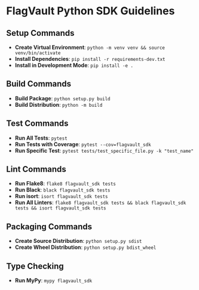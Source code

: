 # FlagVault Python SDK Guidelines

## Setup Commands
- **Create Virtual Environment**: `python -m venv venv && source venv/bin/activate`
- **Install Dependencies**: `pip install -r requirements-dev.txt`
- **Install in Development Mode**: `pip install -e .`

## Build Commands
- **Build Package**: `python setup.py build`
- **Build Distribution**: `python -m build`

## Test Commands
- **Run All Tests**: `pytest`
- **Run Tests with Coverage**: `pytest --cov=flagvault_sdk`
- **Run Specific Test**: `pytest tests/test_specific_file.py -k "test_name"`

## Lint Commands
- **Run Flake8**: `flake8 flagvault_sdk tests`
- **Run Black**: `black flagvault_sdk tests`
- **Run isort**: `isort flagvault_sdk tests`
- **Run All Linters**: `flake8 flagvault_sdk tests && black flagvault_sdk tests && isort flagvault_sdk tests`

## Packaging Commands
- **Create Source Distribution**: `python setup.py sdist`
- **Create Wheel Distribution**: `python setup.py bdist_wheel`

## Type Checking
- **Run MyPy**: `mypy flagvault_sdk`